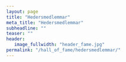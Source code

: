 ```yaml
---
layout: page
title: "Hedersmedlemmar"
meta_title: "Hedersmedlemmar"
subheadline: ""
teaser: ""
header:
   image_fullwidth: "header_fame.jpg"
permalink: "/hall_of_fame/hedersmedlemmar/"
---
```

